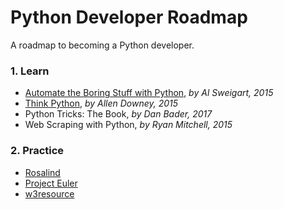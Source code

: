 # Python Developer Roadmap
A roadmap to becoming a Python developer.

### 1. Learn

- [Automate the Boring Stuff with Python](https://automatetheboringstuff.com/), *by Al Sweigart, 2015*
- [Think Python](https://greenteapress.com/wp/think-python-2e/), *by Allen Downey, 2015*
- Python Tricks: The Book, *by Dan Bader, 2017*
- Web Scraping with Python, *by Ryan Mitchell, 2015*
    
### 2. Practice 

- [Rosalind](http://rosalind.info/problems/locations) 
- [Project Euler](https://projecteuler.net/archives)
- [w3resource](https://www.w3resource.com/python-exercises)
